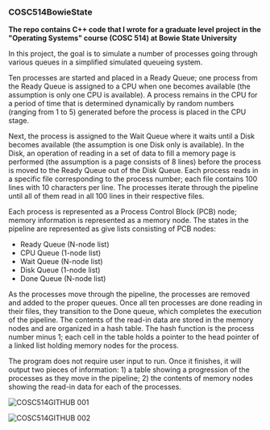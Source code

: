 ### COSC514BowieState
**The repo contains C++ code that I wrote for a graduate level project in the "Operating Systems" course (COSC 514) at Bowie State University**

In this project, the goal is to simulate a number of processes going through various queues in a simplified simulated queueing system. 

Ten processes are started and placed in a Ready Queue; one process from the Ready Queue is assigned to a CPU when one becomes available (the assumption is only one CPU is available). A process remains in the CPU for a period of time that is determined dynamically by random numbers (ranging from 1 to 5) generated before the process is placed in the CPU stage.  

Next, the process is assigned to the Wait Queue where it waits until a Disk becomes available (the assumption is one Disk only is available). In the Disk, an operation of reading in a set of data to fill a memory page is performed (the assumption is a page consists of 8 lines) before the process is moved to the Ready Queue out of the Disk Queue. Each process reads in a specific file corresponding to the process number; each file contains 100 lines with 10 characters per line. The processes iterate through the pipeline until all of them read in all 100 lines in their respective files. 

Each process is represented as a Process Control Block (PCB) node; memory information is represented as a memory node. The states in the pipeline are represented as  give lists consisting of PCB nodes: 
- Ready Queue (N-node list)
- CPU Queue (1-node list)
- Wait Queue (N-node list) 
- Disk Queue (1-node list) 
- Done Queue (N-node list) 

As the processes move through the pipeline, the processes are removed and added to the proper queues. Once all ten processes are done reading in their files, they transition to the Done queue, which completes the execution of the pipeline. The contents of the read-in data are stored in the memory nodes and are organized in a hash table. The hash function is the process number minus 1; each cell in the table holds a pointer to the head pointer of a linked list holding memory nodes for the process. 

The program does not require user input to run. Once it finishes, it will output two pieces of information: 1) a table showing a progression of the processes as they move in the pipeline; 2) the contents of memory nodes showing the read-in data for each of the processes.

![COSC514GITHUB 001](https://user-images.githubusercontent.com/20401990/116634295-a2804280-a929-11eb-96e2-ff07a0adba22.jpeg)

![COSC514GITHUB 002](https://user-images.githubusercontent.com/20401990/116634353-c9d70f80-a929-11eb-88d0-c4a1b689b7d9.jpeg)
